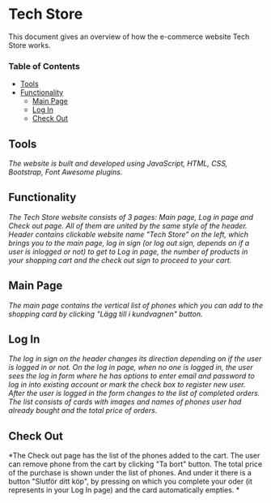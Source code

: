 # Tech Store

This document gives an overview of how the e-commerce website Tech Store works.

### Table of Contents

- [Tools](#tools)
- [Functionality](#functionality)
  - [Main Page](#main-page)
  - [Log In](#log-in)
  - [Check Out](#check-out)

## Tools <a name="tools"></a>
*The website is built and developed using JavaScript, HTML, CSS, Bootstrap, Font Awesome plugins.*


## Functionality <a name="functionality"></a>

*The Tech Store website consists of 3 pages: Main page, Log in page and Check out page. All of them are united by the same style of the header. Header contains clickable website name "Tech Store" on the left, which brings you to the main page, log in sign (or log out sign, depends on if a user is inlogged or not) to get to Log in page, the number of products in your shopping cart and the check out sign to proceed to your cart.*

## Main Page <a name="main-page"></a>

*The main page contains the vertical list of phones which you can add to the shopping card by clicking "Lägg till i kundvagnen" button.*

## Log In

*The log in sign on the header changes its direction depending on if the user is logged in or not. On the log in page, when no one is logged in, the user sees the log in form where he has options to enter email and password to log in into existing account or mark the check box to register new user. After the user is logged in the form changes to the list of completed orders. The list consists of cards with images and names of phones user had already bought and the total price of orders.*

## Check Out

*The Check out page has the list of the phones added to the cart. The user can remove phone from the cart by clicking "Ta bort" button. The total price of the purchase is shown under the list of phones. And under it there is a button "Slutför ditt köp", by pressing on which you complete your oder (it represents in your Log In page) and the card automatically empties. *
